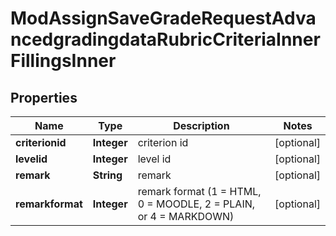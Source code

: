 

# ModAssignSaveGradeRequestAdvancedgradingdataRubricCriteriaInnerFillingsInner


## Properties

| Name | Type | Description | Notes |
|------------ | ------------- | ------------- | -------------|
|**criterionid** | **Integer** | criterion id |  [optional] |
|**levelid** | **Integer** | level id |  [optional] |
|**remark** | **String** | remark |  [optional] |
|**remarkformat** | **Integer** | remark format (1 &#x3D; HTML, 0 &#x3D; MOODLE, 2 &#x3D; PLAIN, or 4 &#x3D; MARKDOWN) |  [optional] |



